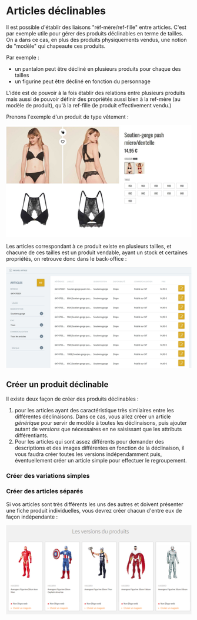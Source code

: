 # Articles déclinables

Il est possible d'établir des liaisons "réf-mère/ref-fille" entre articles. C'est par exemple utile pour gérer des produits déclinables en terme de tailles. On a dans ce cas, en plus des produits physiquements vendus, une notion de "modèle" qui chapeaute ces produits. 

Par exemple :

- un pantalon peut être décliné en plusieurs produits pour chaque des tailles
- un figurine peut être décliné en fonction du personnage

L'idée est de pouvoir à la fois établir des relations entre plusieurs produits mais aussi de pouvoir définir des propriétés aussi bien à la ref-mère (au modèle de produit), qu'à la ref-fille (le produit effectivement vendu.)

Prenons l'exemple d'un produit de type vêtement :

![Vetement](images/article-declinable-1.jpg)

Les articles correspondant à ce produit existe en plusieurs tailles, et chacune de ces tailles est un produit vendable, ayant un stock et certaines propriétés, on retrouve donc dans le back-office :

![Vetement en gestcom](images/article-declinable-2.jpg)


## Créer un produit déclinable

Il existe deux façon de créer des produits déclinables :

1. pour les articles ayant des caractéristique très similaires entre les différentes déclinaisons. Dans ce cas, vous allez créer un article _générique_ pour servir de modèle à toutes les déclinaisons, puis ajouter autant de _versions_ que nécessaires en ne saisissant que les attributs différentiants.
2. Pour les articles qui sont assez différents pour demander des descriptions et des images différentes en fonction de la déclinaison, il vous faudra créer toutes les versions indépendamment puis, éventuellement créer un article simple pour effectuer le regroupement.

### Créer des variations simples



### Créer des articles séparés

Si vos articles sont très différents les uns des autres et doivent présenter une fiche produit individuelles, vous devrez créer chacun d'entre eux de façon indépendante :

![Articles différents](images/article-declinable-differents-1.png)